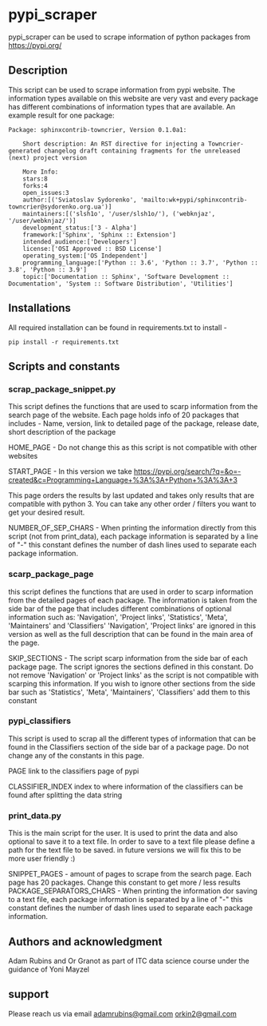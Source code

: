 # pypi_scraper

pypi_scraper can be used to scrape information of python packages from https://pypi.org/

## Description

This script can be used to scrape information from pypi website.
The information types available on this website are very vast and every package has different combinations of information
types that are available. 
An example result for one package:

    Package: sphinxcontrib-towncrier, Version 0.1.0a1:

        Short description: An RST directive for injecting a Towncrier-generated changelog draft containing fragments for the unreleased (next) project version
        
        More Info:
        stars:8
        forks:4
        open_issues:3
        author:[('Sviatoslav Sydorenko', 'mailto:wk+pypi/sphinxcontrib-towncrier@sydorenko.org.ua')]
        maintainers:[('slsh1o', '/user/slsh1o/'), ('webknjaz', '/user/webknjaz/')]
        development_status:['3 - Alpha']
        framework:['Sphinx', 'Sphinx :: Extension']
        intended_audience:['Developers']
        license:['OSI Approved :: BSD License']
        operating_system:['OS Independent']
        programming_language:['Python :: 3.6', 'Python :: 3.7', 'Python :: 3.8', 'Python :: 3.9']
        topic:['Documentation :: Sphinx', 'Software Development :: Documentation', 'System :: Software Distribution', 'Utilities']

## Installations

All required installation can be found in requirements.txt
to install - 

    pip install -r requirements.txt

## Scripts and constants

### scrap_package_snippet.py

This script defines the functions that are used to scarp information from the search page of the website.
Each page holds info of 20 packages that includes - Name, version, link to detailed page of the package,
release date, short description of the package

HOME_PAGE -
Do not change this as this script is not compatible with other websites

START_PAGE -
In this version we take 
https://pypi.org/search/?q=&o=-created&c=Programming+Language+%3A%3A+Python+%3A%3A+3

This page orders the results by last updated and takes only results that are compatible with python 3.
You can take any other order / filters you want to get your desired result.

NUMBER_OF_SEP_CHARS -
When printing the information directly from this script (not from print_data), each package information is 
separated by a line of "-" this constant defines the number of dash lines used to separate each package information.

### scarp_package_page

this script defines the functions that are used in order to scarp information from the detailed pages of each package.
The information is taken from the side bar of the page that includes different combinations of optional information
such as:
'Navigation', 'Project links', 'Statistics', 'Meta', 'Maintainers' and 'Classifiers'
'Navigation', 'Project links' are ignored in this version as well as the full description that can be found in the
main area of the page.


SKIP_SECTIONS -
The script scarp information from the side bar of each package page.
The script ignores the sections defined in this constant. Do not remove  'Navigation' or 'Project links'
as the script is not compatible with scarping this information. If you wish to ignore other sections from the side bar
such as 'Statistics', 'Meta', 'Maintainers', 'Classifiers' add them to this constant


### pypi_classifiers

This script is used to scrap all the different types of information that can be found in the Classifiers section
of the side bar of a package page.
Do not change any of the constants in this page.

PAGE
link to the classifiers page of pypi 

CLASSIFIER_INDEX
index to where information of the classifiers can be found after splitting the data string

### print_data.py
This is the main script for the user. It is used to print the data and also optional to save it to a text file.
In order to save to a text file please define a path for the text file to be saved.
in future versions we will fix this to be more user friendly :)

SNIPPET_PAGES - amount of pages to scrape from the search page. Each page has 20 packages. Change this constant
to get more / less results
PACKAGE_SEPARATORS_CHARS - When printing the information dor saving to a text file, each package information is 
separated by a line of "-" this constant defines the number of dash lines used to separate each package information.


## Authors and acknowledgment

Adam Rubins and Or Granot as part of ITC data science course under the guidance of Yoni Mayzel

## support

Please reach us via email
adamrubins@gmail.com
orkin2@gmail.com